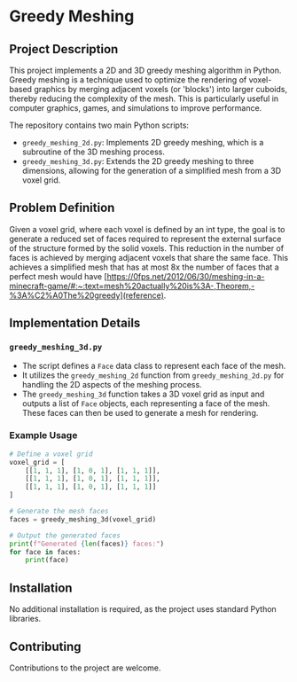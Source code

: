 # Greedy Meshing

## Project Description

This project implements a 2D and 3D greedy meshing algorithm in Python. Greedy meshing is a technique used to optimize the rendering of voxel-based graphics by merging adjacent voxels (or 'blocks') into larger cuboids, thereby reducing the complexity of the mesh. This is particularly useful in computer graphics, games, and simulations to improve performance.

The repository contains two main Python scripts:

- `greedy_meshing_2d.py`: Implements 2D greedy meshing, which is a subroutine of the 3D meshing process.
- `greedy_meshing_3d.py`: Extends the 2D greedy meshing to three dimensions, allowing for the generation of a simplified mesh from a 3D voxel grid.

## Problem Definition

Given a voxel grid, where each voxel is defined by an int type, the goal is to generate a reduced set of faces required to represent the external surface of the structure formed by the solid voxels. This reduction in the number of faces is achieved by merging adjacent voxels that share the same face. This achieves a simplified mesh that has at most 8x the number of faces that a perfect mesh would have [https://0fps.net/2012/06/30/meshing-in-a-minecraft-game/#:~:text=mesh%20actually%20is%3A-,Theorem,-%3A%C2%A0The%20greedy](reference).

## Implementation Details

### `greedy_meshing_3d.py`

- The script defines a `Face` data class to represent each face of the mesh.
- It utilizes the `greedy_meshing_2d` function from `greedy_meshing_2d.py` for handling the 2D aspects of the meshing process.
- The `greedy_meshing_3d` function takes a 3D voxel grid as input and outputs a list of `Face` objects, each representing a face of the mesh. These faces can then be used to generate a mesh for rendering.

### Example Usage

```python
# Define a voxel grid
voxel_grid = [
    [[1, 1, 1], [1, 0, 1], [1, 1, 1]],
    [[1, 1, 1], [1, 0, 1], [1, 1, 1]],
    [[1, 1, 1], [1, 0, 1], [1, 1, 1]]
]

# Generate the mesh faces
faces = greedy_meshing_3d(voxel_grid)

# Output the generated faces
print(f"Generated {len(faces)} faces:")
for face in faces:
    print(face)
```

## Installation

No additional installation is required, as the project uses standard Python libraries.

## Contributing

Contributions to the project are welcome.
